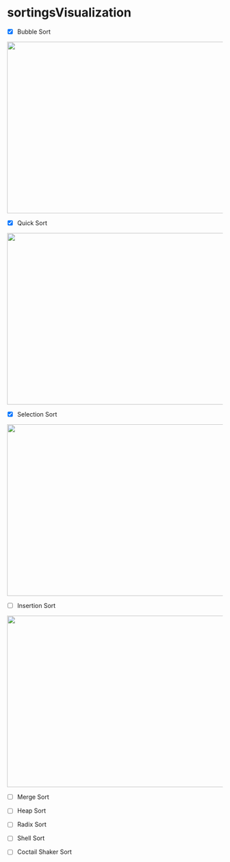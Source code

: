 # sortingsVisualization

- [X] Bubble Sort

<img src="https://user-images.githubusercontent.com/75206974/179917931-661e2ce8-9275-40bc-80b1-a58775d4604e.gif" width="1000" height="400">

- [X] Quick Sort

<img src="https://user-images.githubusercontent.com/75206974/179918000-19215308-e817-43ba-86eb-fb7ca8a23f0f.gif" width="1000" height="400">

- [X] Selection Sort

<img src="https://user-images.githubusercontent.com/75206974/179919298-c26b4563-990a-4b25-8c09-c65d555119ed.gif" width="1000" height="400">

- [ ] Insertion Sort

<img src="https://user-images.githubusercontent.com/75206974/179928465-8a806248-8785-4df3-8e11-e6f13667bd13.gif" width="1000" height="400">

- [ ] Merge Sort

- [ ] Heap Sort

- [ ] Radix Sort

- [ ] Shell Sort

- [ ] Coctail Shaker Sort
